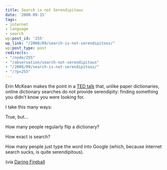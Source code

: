 ```yaml
---
title: Search is not Serendipitous
date: '2008-09-15'
tags:
- internet
- language
- search
wp:post_id: '255'
wp_link: "/2008/09/search-is-not-serendipitous/"
wp:post_type: post
redirects:
- "/node/255"
- "/observation/search-not-serendipitous"
- "/2008/09/search-is-not-serendipitous/"
- "/?p=255"
---
```


Erin McKean makes the point in a [TED talk](http://www.ted.com/index.php/talks/erin_mckean_redefines_the_dictionary.html) that, unlike paper dictionaries, online dictionary searches do not provide serendipity: finding something you didn't know you were looking for.

I take this many ways:

True, but...

How many people regularly flip a dictionary?

How exact is search?

How many people just type the word into Google (which, because internet search sucks, is quite serendipitous).

(via [Daring Fireball](http://daringfireball.net/linked/2008/09/10/mckean-lexicography)
